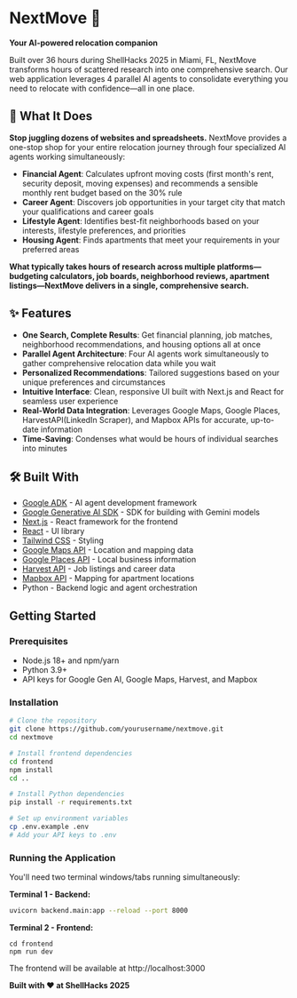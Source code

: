 
# NextMove 🏡

**Your AI-powered relocation companion**

Built over 36 hours during ShellHacks 2025 in Miami, FL, NextMove transforms hours of scattered research into one comprehensive search. Our web application leverages 4 parallel AI agents to consolidate everything you need to relocate with confidence—all in one place.

## 🎯 What It Does

**Stop juggling dozens of websites and spreadsheets.** NextMove provides a one-stop shop for your entire relocation journey through four specialized AI agents working simultaneously:

- **Financial Agent**: Calculates upfront moving costs (first month's rent, security deposit, moving expenses) and recommends a sensible monthly rent budget based on the 30% rule
- **Career Agent**: Discovers job opportunities in your target city that match your qualifications and career goals
- **Lifestyle Agent**: Identifies best-fit neighborhoods based on your interests, lifestyle preferences, and priorities
- **Housing Agent**: Finds apartments that meet your requirements in your preferred areas

**What typically takes hours of research across multiple platforms—budgeting calculators, job boards, neighborhood reviews, apartment listings—NextMove delivers in a single, comprehensive search.**

## ✨ Features

- **One Search, Complete Results**: Get financial planning, job matches, neighborhood recommendations, and housing options all at once
- **Parallel Agent Architecture**: Four AI agents work simultaneously to gather comprehensive relocation data while you wait
- **Personalized Recommendations**: Tailored suggestions based on your unique preferences and circumstances
- **Intuitive Interface**: Clean, responsive UI built with Next.js and React for seamless user experience
- **Real-World Data Integration**: Leverages Google Maps, Google Places, HarvestAPI(LinkedIn Scraper), and Mapbox APIs for accurate, up-to-date information
- **Time-Saving**: Condenses what would be hours of individual searches into minutes

## 🛠️ Built With

- [Google ADK](https://ai.google.dev/adk) - AI agent development framework
- [Google Generative AI SDK](https://ai.google.dev/gemini-api/docs/sdks) - SDK for building with Gemini models
- [Next.js](https://nextjs.org/) - React framework for the frontend
- [React](https://react.dev/) - UI library
- [Tailwind CSS](https://tailwindcss.com/) - Styling
- [Google Maps API](https://developers.google.com/maps) - Location and mapping data
- [Google Places API](https://developers.google.com/maps/documentation/places) - Local business information
- [Harvest API](https://harvest-api.com/) - Job listings and career data
- [Mapbox API](https://www.mapbox.com/) - Mapping for apartment locations
- Python - Backend logic and agent orchestration

## Getting Started

### Prerequisites

- Node.js 18+ and npm/yarn
- Python 3.9+
- API keys for Google Gen AI, Google Maps, Harvest, and Mapbox

### Installation
```bash
# Clone the repository
git clone https://github.com/yourusername/nextmove.git
cd nextmove

# Install frontend dependencies
cd frontend
npm install
cd ..

# Install Python dependencies
pip install -r requirements.txt

# Set up environment variables
cp .env.example .env
# Add your API keys to .env
```
### Running the Application

You'll need two terminal windows/tabs running simultaneously:

**Terminal 1 - Backend:**
```bash
uvicorn backend.main:app --reload --port 8000
```
**Terminal 2 - Frontend:**
```
cd frontend
npm run dev
```
The frontend will be available at http://localhost:3000

**Built with ❤️ at ShellHacks 2025**










